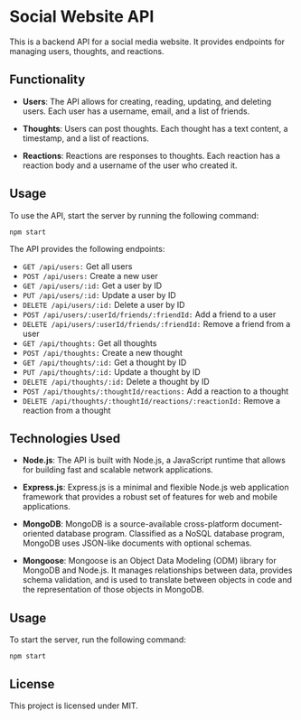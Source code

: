 # Social Website API
This is a backend API for a social media website. It provides endpoints for managing users, thoughts, and reactions.

## Functionality
- __Users__: The API allows for creating, reading, updating, and deleting users. Each user has a username, email, and a list of friends.

- __Thoughts__: Users can post thoughts. Each thought has a text content, a timestamp, and a list of reactions.

- __Reactions__: Reactions are responses to thoughts. Each reaction has a reaction body and a username of the user who created it.

## Usage
To use the API, start the server by running the following command:

`npm start`

The API provides the following endpoints:

- `GET /api/users:` Get all users
- `POST /api/users:` Create a new user
- `GET /api/users/:id:` Get a user by ID
- `PUT /api/users/:id:` Update a user by ID
- `DELETE /api/users/:id:` Delete a user by ID
- `POST /api/users/:userId/friends/:friendId:` Add a friend to a user
- `DELETE /api/users/:userId/friends/:friendId:` Remove a friend from a user
- `GET /api/thoughts:` Get all thoughts
- `POST /api/thoughts:` Create a new thought
- `GET /api/thoughts/:id:` Get a thought by ID
- `PUT /api/thoughts/:id:` Update a thought by ID
- `DELETE /api/thoughts/:id:` Delete a thought by ID
- `POST /api/thoughts/:thoughtId/reactions:` Add a reaction to a thought
- `DELETE /api/thoughts/:thoughtId/reactions/:reactionId:` Remove a reaction from a thought

## Technologies Used
- __Node.js__: The API is built with Node.js, a JavaScript runtime that allows for building fast and scalable network applications.

- __Express.js__: Express.js is a minimal and flexible Node.js web application framework that provides a robust set of features for web and mobile applications.

- __MongoDB__: MongoDB is a source-available cross-platform document-oriented database program. Classified as a NoSQL database program, MongoDB uses JSON-like documents with optional schemas.

- __Mongoose__: Mongoose is an Object Data Modeling (ODM) library for MongoDB and Node.js. It manages relationships between data, provides schema validation, and is used to translate between objects in code and the representation of those objects in MongoDB.


## Usage
To start the server, run the following command:

`npm start`


## License
This project is licensed under MIT.